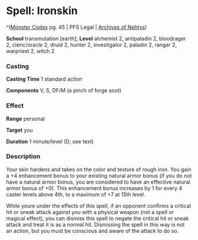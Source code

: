 # Spell: Ironskin

^([Monster Codex][ss-ironskin] pg. 45 | PFS Legal | [Archives of Nehtys][sn-ironskin])

**School** transmutation [earth]; **Level** alchemist 2, antipaladin 2, bloodrager 2, cleric/oracle 2, druid 2, hunter 2, investigator 2, paladin 2, ranger 2, warpriest 2, witch 2

### Casting

**Casting Time** 1 standard action  

**Components** V, S, DF/M (a pinch of forge soot)

### Effect

**Range** personal  

**Target** you  

**Duration** 1 minute/level (D; see text)

### Description

Your skin hardens and takes on the color and texture of rough iron. You gain a +4 enhancement bonus to your existing natural armor bonus (if you do not have a natural armor bonus, you are considered to have an effective natural armor bonus of +0). This enhancement bonus increases by 1 for every 4 caster levels above 4th, to a maximum of +7 at 15th level.  

While youre under the effects of this spell, if an opponent confirms a critical hit or sneak attack against you with a physical weapon (not a spell or magical effect), you can dismiss this spell to negate the critical hit or sneak attack and treat it is as a normal hit. Dismissing the spell in this way is not an action, but you must be conscious and aware of the attack to do so.

[ss-ironskin]: http://paizo.com/products/btpy9926
[sn-ironskin]: http://www.archivesofnethys.com/SpellDisplay.aspx?ItemName=Ironskin
